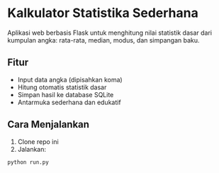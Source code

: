 # Kalkulator Statistika Sederhana

Aplikasi web berbasis Flask untuk menghitung nilai statistik dasar dari kumpulan angka: rata-rata, median, modus, dan simpangan baku.

## Fitur
- Input data angka (dipisahkan koma)
- Hitung otomatis statistik dasar
- Simpan hasil ke database SQLite
- Antarmuka sederhana dan edukatif

## Cara Menjalankan
1. Clone repo ini
2. Jalankan:
```bash
python run.py
